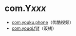 # com.Y*xxx*

- [com.youku.phone](./com.youku.phone/readme.md)（优酷视频）
- [com.youqi.fjjf](./com.youqi.fjjf/readme.md)（饭橘）